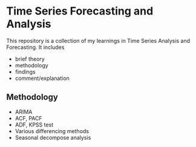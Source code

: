 # Time Series Forecasting and Analysis

This repository is a collection of my learnings in Time Series Analysis and Forecasting. It includes
  - brief theory
  - methodology
  - findings
  - comment/explanation

## Methodology
  - ARIMA
  - ACF, PACF
  - ADF, KPSS test
  - Various differencing methods
  - Seasonal decompose analysis
